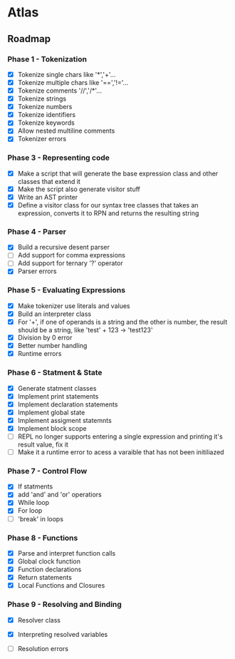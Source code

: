 # Atlas 

## Roadmap

### Phase 1 - Tokenization
- [x] Tokenize single chars like '*','+'...
- [x] Tokenize multiple chars like '==','!='...
- [x] Tokenize comments '//','/*'...
- [x] Tokenize strings
- [x] Tokenize numbers
- [x] Tokenize identifiers
- [x] Tokenize keywords
- [x] Allow nested multiline comments
- [x] Tokenizer errors

### Phase 3 - Representing code
- [x] Make a script that will generate the base expression class and other classes that extend it
- [x] Make the script also generate visitor stuff
- [x] Write an AST printer
- [x] Define a visitor class for our syntax tree classes that takes an expression, converts it to RPN and returns the resulting string

### Phase 4 - Parser
- [x] Build a recursive desent parser
- [ ] Add support for comma expressions
- [ ] Add support for ternary '?' operator
- [x] Parser errors

### Phase 5 - Evaluating Expressions
- [x] Make tokenizer use literals and values
- [x] Build an interpreter class
- [x] For '+', if one of operands is a string and the other is number, the result should be a string, like 'test' + 123 -> 'test123'
- [x] Division by 0 error
- [x] Better number handling
- [x] Runtime errors

### Phase 6 - Statment & State
- [x] Generate statment classes
- [x] Implement print statements
- [x] Implement declaration statements
- [x] Implement global state
- [x] Implement assigment statemnts
- [x] Implement block scope
- [ ] REPL no longer supports entering a single expression and printing it's result value, fix it
- [ ] Make it a runtime error to acess a varaible that has not been initiliazed

### Phase 7 - Control Flow
- [x] If statments
- [x] add 'and' and 'or' operatiors
- [x] While loop
- [x] For loop
- [ ] 'break' in loops

### Phase 8 - Functions
- [x] Parse and interpret function calls
- [x] Global clock function
- [x] Function declarations
- [x] Return statements
- [x] Local Functions and Closures

### Phase 9 - Resolving and Binding
- [x] Resolver class
- [x] Interpreting resolved variables
- [ ] Resolution errors



